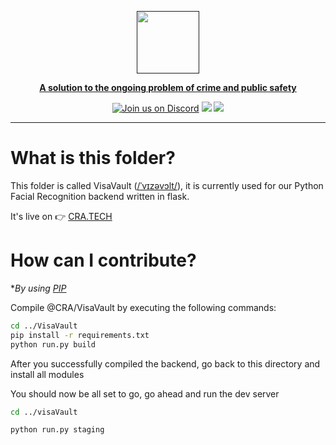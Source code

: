 
  <a href=""><p align="center">
<img height=100 src="https://github.com/GarretTomlin/CrimeStop-Analytics/blob/main/docs/logo.png"/>
<p align="center">
  <strong>A solution to the ongoing problem of crime and public safety</strong>
</p>
  <p align="center">
  <a href="https://discord.gg/QCGtwgnj"><img alt="Join us on Discord" src="https://img.shields.io/discord/1087405055403106344?color=AA0000&logo=discord&logoColor=white"></a>
<img src="https://img.shields.io/github/license/garrettomlin/crimeStop-Analytics?color=AA0000&logoColor=5B5B5B">
<img src="https://img.shields.io/github/contributors/garrettomlin/CrimeStop-Analytics?color=AA0000">

</p>

---

# What is this folder?

This folder is called VisaVault ([/ˈvɪzəvɔlt/](https://www.merriam-webster.com/dictionary/visage)), it is currently used for our Python Facial Recognition backend written in flask.

It's live on 👉 [CRA.TECH](https://www.crimestop-analytics.tech/)

# How can I contribute?

**By  using [PIP](https://pypi.org/project/pip//)*

Compile @CRA/VisaVault by executing the following commands:

```bash
cd ../VisaVault
pip install -r requirements.txt
python run.py build
```

After you successfully compiled the backend, go back to this directory and install all modules

You should now be all set to go, go ahead and run the dev server

```bash
cd ../visaVault

python run.py staging
```